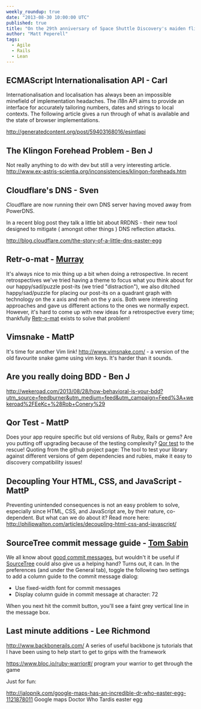 ```yaml
---
weekly_roundup: true
date: "2013-08-30 10:00:00 UTC"
published: true
title: "On the 29th anniversary of Space Shuttle Discovery's maiden flight"
author: "Matt Peperell"
tags:
  - Agile
  - Rails
  - Lean
---
```


## ECMAScript Internationalisation API -  Carl
Internationalisation and localisation has always been an impossible minefield of implementation headaches. The i18n API aims to provide an interface for accurately tailoring numbers, dates and strings to local contexts. The following article gives a run through of what is available and the state of browser implementations.

http://generatedcontent.org/post/59403168016/esintlapi

## The Klingon Forehead Problem - Ben J
Not really anything to do with dev but still a very interesting article.
http://www.ex-astris-scientia.org/inconsistencies/klingon-foreheads.htm

## Cloudflare's DNS - Sven
Cloudflare are now running their own DNS server having moved away from PowerDNS.

In a recent blog post they talk a little bit about RRDNS - their new tool designed to mitigate ( amongst other things ) DNS reflection attacks.

http://blog.cloudflare.com/the-story-of-a-little-dns-easter-egg


## Retr-o-mat - [Murray](/people/murray-steele)

It's always nice to mix thing up a bit when doing a retrospective.  In recent retrospectives we've tried having a theme to focus what you think about for our happy/sad/puzzle post-its (we tried "distraction"), we also ditched happy/sad/puzzle for placing our post-its on a quadrant graph with technology on the x axis and meh on the y axis.  Both were interesting approaches and gave us different actions to the ones we normally expect.  However, it's hard to come up with new ideas for a retrospective every time; thankfully [Retr-o-mat](http://www.plans-for-retrospectives.com/) exists to solve that problem!


## Vimsnake - MattP
It's time for another Vim link! http://www.vimsnake.com/ - a version of the old favourite snake game using vim keys.  It's harder than it sounds.

## Are you really doing BDD - Ben J
http://wekeroad.com/2013/08/28/how-behavioral-is-your-bdd?utm_source=feedburner&utm_medium=feed&utm_campaign=Feed%3A+wekeroad%2FEeKc+%28Rob+Conery%29

## Qor Test - MattP
Does your app require specific but old versions of Ruby, Rails or gems? Are you putting off upgrading because of the testing complexity? [Qor test](https://github.com/qor/qor_test/tree/master) to the rescue! Quoting from the github project page:
The tool to test your library against different versions of gem dependencies and rubies, make it easy to discovery compatibility issues!

## Decoupling Your HTML, CSS, and JavaScript -  MattP
Preventing unintended consequences is not an easy problem to solve, especially since HTML, CSS, and JavaScript are, by their nature, co-dependent. But what can we do about it? Read more here: http://philipwalton.com/articles/decoupling-html-css-and-javascript/

## SourceTree commit message guide - [Tom Sabin](/people/tom-sabin)

We all know about [good commit messages](http://tbaggery.com/2008/04/19/a-note-about-git-commit-messages.html), but wouldn't it be useful if [SourceTree](http://www.sourcetreeapp.com/) could also give us a helping hand? Turns out, it can. In the preferences (and under the General tab), toggle the following two settings to add a column guide to the commit message dialog:

- Use fixed-width font for commit messages
- Display column guide in commit message at character: 72

When you next hit the commit button, you'll see a faint grey vertical line in the message box.

## Last minute additions - Lee Richmond
http://www.backbonerails.com/  A series of useful backbone js tutorials that I have been using to help start to get to grips with the framework


https://www.bloc.io/ruby-warrior#/ program your warrior to get through the game

Just for fun:

http://jalopnik.com/google-maps-has-an-incredible-dr-who-easter-egg-1121878011 Google maps Doctor Who Tardis easter egg
